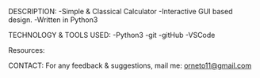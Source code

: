DESCRIPTION:
	-Simple & Classical Calculator
	-Interactive GUI based design.
	-Written in Python3

TECHNOLOGY & TOOLS USED:
	-Python3
	-git
	-gitHub
	-VSCode

Resources: 

CONTACT:
For any feedback & suggestions,
mail me: orneto11@gmail.com

